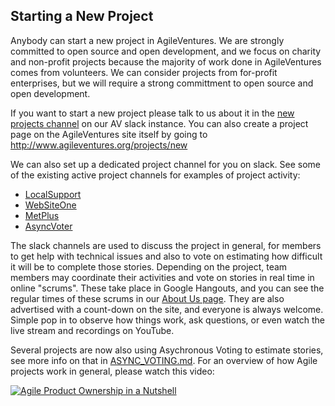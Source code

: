 Starting a New Project
----------------------

Anybody can start a new project in AgileVentures.  We are strongly committed to open source and open development, and we focus on charity and non-profit projects because the majority of work done in AgileVentures comes from volunteers.  We can consider projects from for-profit enterprises, but we will require a strong committment to open source and open development.

If you want to start a new project please talk to us about it in the [new projects channel](https://agileventures.slack.com/messages/new_projects) on our AV slack instance.  You can also create a project page on the AgileVentures site itself by going to http://www.agileventures.org/projects/new

We can also set up a dedicated project channel for you on slack.  See some of the existing active project channels for examples of project activity: 

* [LocalSupport](https://agileventures.slack.com/messages/localsupport/)
* [WebSiteOne](https://agileventures.slack.com/messages/websiteone/)
* [MetPlus](https://agileventures.slack.com/messages/metplus/)
* [AsyncVoter](https://agileventures.slack.com/messages/async_voter/)

The slack channels are used to discuss the project in general, for members to get help with technical issues and also to vote on estimating how difficult it will be to complete those stories.  Depending on the project, team members may coordinate their activities and vote on stories in real time in online "scrums".  These take place in Google Hangouts, and you can see the regular times of these scrums in our [About Us page](http://www.agileventures.org/about-us).  They are also advertised with a count-down on the site, and everyone is always welcome.  Simple pop in to observe how things work, ask questions, or even watch the live stream and recordings on YouTube.

Several projects are now also using Asychronous Voting to estimate stories, see more info on that in [ASYNC_VOTING.md](ASYNC_VOTING.md).  For an overview of how Agile projects work in general, please watch this video:

[![Agile Product Ownership in a Nutshell](https://img.youtube.com/vi/502ILHjX9EE/0.jpg)](https://www.youtube.com/watch?v=502ILHjX9EE)
